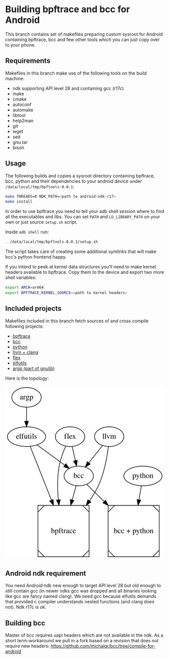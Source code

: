 # Building bpftrace and bcc for Android
This branch contains set of makefiles preparing custom sysroot for Android containing bpftrace, bcc and few other tools which you can just copy over to your phone.

## Requirements
Makefiles in this branch make use of the following tools on the build machine:
- ndk supporting API level 28 and containing gcc (r17c)
- make
- cmake
- autoconf
- automake
- libtool
- help2man
- git
- wget
- sed
- gnu tar
- bison

## Usage
The following builds and copies a sysroot directory containing bpftrace, bcc, python and their dependencies to your android device under `/data/local/tmp/bpftools-0.0.1`:

```bash
make THREADS=8 NDK_PATH=<path to android-ndk-r17>
make install
```

In order to use bpftrace you need to tell your adb shell session where to find all the executables and libs. You can set `PATH` and `LD_LIBRARY_PATH` on your own or just source `setup.sh` script.

Inside `adb shell` run:
```bash
. /data/local/tmp/bpftools-0.0.1/setup.sh
```

The script takes care of creating some additional symlinks that will make bcc's python frontend happy.

If you intend to peek at kernel data structures you'll need to make kernel headers available to bpftrace. Copy them to the device and export two more shell variables:
```bash
export ARCH=arm64
export BPFTRACE_KERNEL_SOURCE=<path to kernel headers>
```

## Included projects
Makefiles included in this branch fetch sources of and cross compile following projects:
- [bpftrace](https://github.com/iovisor/bpftrace)
- [bcc](https://github.com/iovisor/bcc)
- [python](https://github.com/python/cpython)
- [llvm + clang](https://github.com/llvm/llvm-project)
- [flex](https://github.com/westes/flex)
- [elfutils](https://sourceware.org/elfutils/)
- [argp (part of gnulib)](https://www.gnu.org/software/gnulib/)

Here is the topology:

![dependencies](imgs/deps.svg)

## Android ndk requirement
You need Android ndk new enough to target API level 28 but old enough to still contain gcc (in newer ndks gcc was dropped and all binaries looking like gcc are fancy named clang). We need gcc because elfutils demands that provided c compiler understands nested functions (and clang does not). Ndk r17c is ok.

## Building bcc
Master of bcc requires uapi headers which are not available in the ndk. As a short term-workaround we pull in a fork based on a revision that does not require new headers: https://github.com/michalgr/bcc/tree/compile-for-android 